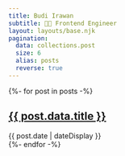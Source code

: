 ```yaml
---
title: Budi Irawan
subtitle: 👨‍💻 Frontend Engineer
layout: layouts/base.njk
pagination:
  data: collections.post
  size: 6
  alias: posts
  reverse: true
---
```


{%- for post in posts -%}
<article class="article">
  <h2 class="article__title"><a class="article__link" href="{{ post.url }}">{{ post.data.title }}</a></h2>
  <div class="article__meta">
    <time datetime="{{ post.date }}">{{ post.date | dateDisplay }}</time> 
  </div>
</article>
{%- endfor -%}
